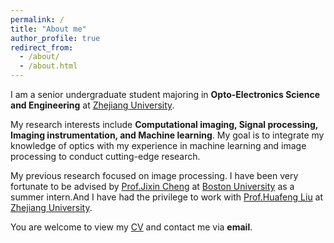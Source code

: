```yaml
---
permalink: /
title: "About me"
author_profile: true
redirect_from: 
  - /about/
  - /about.html
---
```

I am a senior undergraduate student majoring in **Opto-Electronics Science and Engineering** at [Zhejiang University](http://opt.zju.edu.cn). 

My research interests include **Computational imaging, Signal processing, Imaging instrumentation, and Machine learning**. My goal is to integrate my knowledge of optics with my experience in machine learning and image processing to conduct cutting-edge research.

My previous research focused on image processing. I have been very fortunate to be advised by [Prof.Jixin Cheng](https://sites.bu.edu/cheng-group/) at [Boston University](https://www.bu.edu) as a summer intern.And I have had the privilege to work with [Prof.Huafeng Liu](https://scholar.google.com/citations?user=JbkbGvEAAAAJ&hl=en) at [Zhejiang University](http://opt.zju.edu.cn).

You are welcome to view my [CV](https://xty-25.github.io/Tianyu-Xia/cv/) and contact me via **email**. 
